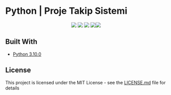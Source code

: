 # Python | Proje Takip Sistemi

<p align="center">
  <a href="//github.com/kkrypt0nn/Python-Discord-Bot-Template/releases"><img src="https://github/CodeHunter00"></a>
  <a href="//github.com/kkrypt0nn/Python-Discord-Bot-Template/commits/main"><img src="https://img.shields.io/github/last-commit/kkrypt0nn/Python-Discord-Bot-Template"></a>
  <a href="//github.com/kkrypt0nn/Python-Discord-Bot-Template/releases"><img src="https://img.shields.io/github/downloads/kkrypt0nn/Python-Discord-Bot-Template/total"></a>
  <a href="//github.com/CodeHunter00/pts/LICENSE.md"><img src="https://img.shields.io/github/license/CodeHunter00/pts?color=critical&label=License></a>
  <a href="//github.com/CodeHunter00/pts"><img src="https://img.shields.io/github/languages/code-size/CodeHunter00/pts"></a>
</p>

## Built With

* [Python 3.10.0](https://www.python.org/)

## License

This project is licensed under the MIT License - see the [LICENSE.md](LICENSE.md) file for details

